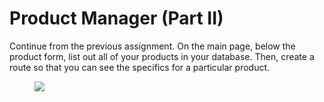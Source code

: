 <h1 class="text-center">Product Manager (Part II)</h1>
<p>Continue from the previous assignment. On the main page, below the product form, list out all of your products in your database. Then, create a route so that you can see the specifics for a particular product.</p><figure><img src="https://s3.amazonaws.com/General_V88/boomyeah2015/codingdojo/curriculum/content/chapter/Untitled_Diagram_%284%29.png"></figure><p><br></p>
